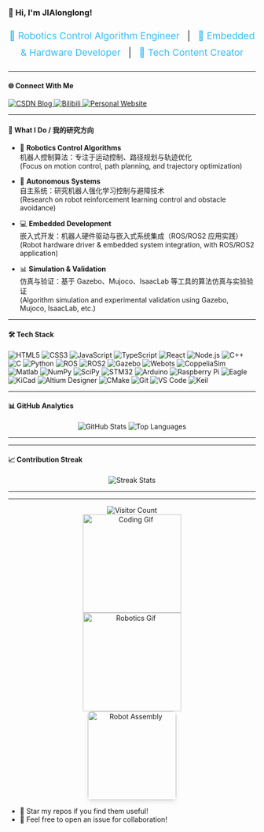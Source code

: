 ### 👋 Hi, I'm JIAlonglong!  

<div align="center" style="font-size: 1.2rem; line-height: 1.8; margin: 20px 0;">
  <span style="color: #36BCF7;">🤖 Robotics Control Algorithm Engineer</span>  
  <span style="margin: 0 10px;">|</span>  
  <span style="color: #36BCF7;">🔧 Embedded & Hardware Developer</span>  
  <span style="margin: 0 10px;">|</span>  
  <span style="color: #36BCF7;">📝 Tech Content Creator</span>  
</div>

---

#### 🌐 Connect With Me  
<p align="left">
  <a href="https://blog.csdn.net/weixin_63189332?type=blog" target="_blank">
    <img src="https://img.shields.io/badge/CSDN-博客-FF4500?style=for-the-badge&logo=csdn&logoColor=white" alt="CSDN Blog" />
  </a>
  <a href="https://space.bilibili.com/87890857" target="_blank">
    <img src="https://img.shields.io/badge/Bilibili-视频-00A1D6?style=for-the-badge&logo=bilibili&logoColor=white" alt="Bilibili" />
  </a>
  <a href="https://jialonglong.github.io/" target="_blank">
    <img src="https://img.shields.io/badge/个人网站-Website-2563EB?style=for-the-badge&logo=google-chrome&logoColor=white" alt="Personal Website" />
  </a>
</p>

---

#### 🚀 What I Do / 我的研究方向  
- 🔌 **Robotics Control Algorithms**  
  机器人控制算法：专注于运动控制、路径规划与轨迹优化  
  (Focus on motion control, path planning, and trajectory optimization)  

- 🤖 **Autonomous Systems**  
  自主系统：研究机器人强化学习控制与避障技术  
  (Research on robot reinforcement learning control and obstacle avoidance)  

- 💻 **Embedded Development**  
  嵌入式开发：机器人硬件驱动与嵌入式系统集成（ROS/ROS2 应用实践）  
  (Robot hardware driver & embedded system integration, with ROS/ROS2 application)  

- 📊 **Simulation & Validation**  
  仿真与验证：基于 Gazebo、Mujoco、IsaacLab 等工具的算法仿真与实验验证  
  (Algorithm simulation and experimental validation using Gazebo, Mujoco, IsaacLab, etc.)   

---

#### 🛠️ Tech Stack  
<p align="left">
  <img src="https://img.shields.io/badge/HTML5-E34F26?style=flat-square&logo=html5&logoColor=white" alt="HTML5" />
  <img src="https://img.shields.io/badge/CSS3-1572B6?style=flat-square&logo=css3&logoColor=white" alt="CSS3" />
  <img src="https://img.shields.io/badge/JavaScript-F7DF1E?style=flat-square&logo=javascript&logoColor=black" alt="JavaScript" />
  <img src="https://img.shields.io/badge/TypeScript-3178C6?style=flat-square&logo=typescript&logoColor=white" alt="TypeScript" />
  <img src="https://img.shields.io/badge/React-61DAFB?style=flat-square&logo=react&logoColor=black" alt="React" />
  <img src="https://img.shields.io/badge/Node.js-339933?style=flat-square&logo=node.js&logoColor=white" alt="Node.js" />
    <!-- 核心编程语言 -->
  <img src="https://img.shields.io/badge/C++-00599C?style=flat-square&logo=c%2B%2B&logoColor=white" alt="C++" />
  <img src="https://img.shields.io/badge/C-00599C?style=flat-square&logo=c&logoColor=white" alt="C" />
  <img src="https://img.shields.io/badge/Python-3776AB?style=flat-square&logo=python&logoColor=white" alt="Python" />
  
  <!-- 机器人操作系统 -->
  <img src="https://img.shields.io/badge/ROS-22314E?style=flat-square&logo=ros&logoColor=white" alt="ROS" />
  <img src="https://img.shields.io/badge/ROS2-22314E?style=flat-square&logo=ros&logoColor=white" alt="ROS2" />
  
  <!-- 仿真与建模 -->
  <img src="https://img.shields.io/badge/Gazebo-121F3D?style=flat-square&logo=gazebo&logoColor=white" alt="Gazebo" />
  <img src="https://img.shields.io/badge/Webots-0A749B?style=flat-square&logo=webots&logoColor=white" alt="Webots" />
  <img src="https://img.shields.io/badge/CoppeliaSim-5D4037?style=flat-square&logo=coppeliasim&logoColor=white" alt="CoppeliaSim" />
  
  <!-- 算法与数学工具 -->
  <img src="https://img.shields.io/badge/Matlab-0076A8?style=flat-square&logo=mathworks&logoColor=white" alt="Matlab" />
  <img src="https://img.shields.io/badge/NumPy-013243?style=flat-square&logo=numpy&logoColor=white" alt="NumPy" />
  <img src="https://img.shields.io/badge/SciPy-8CAAE6?style=flat-square&logo=scipy&logoColor=white" alt="SciPy" />
  
  <!-- 嵌入式与硬件 -->
  <img src="https://img.shields.io/badge/STM32-03234B?style=flat-square&logo=stmicroelectronics&logoColor=white" alt="STM32" />
  <img src="https://img.shields.io/badge/Arduino-00979D?style=flat-square&logo=arduino&logoColor=white" alt="Arduino" />
  <img src="https://img.shields.io/badge/Raspberry%20Pi-A22846?style=flat-square&logo=raspberry-pi&logoColor=white" alt="Raspberry Pi" />
  
  <!-- 电路板设计 -->
  <img src="https://img.shields.io/badge/Eagle-2C3E50?style=flat-square&logo=autodesk&logoColor=white" alt="Eagle" />
  <img src="https://img.shields.io/badge/KiCad-2D79C7?style=flat-square&logo=kicad&logoColor=white" alt="KiCad" />
  <img src="https://img.shields.io/badge/Altium-1BA0D7?style=flat-square&logo=altium&logoColor=white" alt="Altium Designer" />
  
  <!-- 开发与版本控制 -->
  <img src="https://img.shields.io/badge/CMake-064F8C?style=flat-square&logo=cmake&logoColor=white" alt="CMake" />
  <img src="https://img.shields.io/badge/Git-F05032?style=flat-square&logo=git&logoColor=white" alt="Git" />
  <img src="https://img.shields.io/badge/VS%20Code-007ACC?style=flat-square&logo=visual-studio-code&logoColor=white" alt="VS Code" />
  <img src="https://img.shields.io/badge/Keil-313131?style=flat-square&logo=keil&logoColor=white" alt="Keil" />
</p>

---

#### 📊 GitHub Analytics  
<div align="center">
  <img src="https://github-readme-stats.vercel.app/api?username=JIAlonglong&show_icons=true&theme=blueberry&count_private=true&include_all_commits=true&card_width=450" alt="GitHub Stats" />
  <img src="https://github-readme-stats.vercel.app/api/top-langs/?username=JIAlonglong&theme=blueberry&layout=compact&card_width=320&langs_count=6" alt="Top Languages" />
</div>

---

<!-- #### 🔥 Featured Projects  
<div align="center">
  <a href="https://github.com/JIAlonglong/jialonglong.github.io">
    <img src="https://github-readme-stats.vercel.app/api/pin/?username=JIAlonglong&repo=jialonglong.github.io&theme=blueberry" alt="Personal Website" />
  </a>
</div> -->

---

#### 📈 Contribution Streak  
<div align="center">
  <img src="https://github-readme-streak-stats.herokuapp.com/?user=JIAlonglong&theme=blueberry&date_format=M%20j%5B%2C%20Y%5D" alt="Streak Stats" />
</div>

---

<!-- #### 🎯 Latest Blog Posts -->  
<!-- 自动同步最新博客，需配置 RSS 链接 -->
<!-- 可使用 https://github.com/utkarsh2102/github-readme-medium/blob/master/README.md 工具 -->
<!-- [博客标题1](博客链接1)  
- [博客标题2](博客链接2)  -->

---
  
<p align="center">
  <img src="https://profile-counter.glitch.me/JIAlonglong/count.svg?theme=blue" alt="Visitor Count" />
  <br>
  <img src="https://media.giphy.com/media/2IudUHdI075HL02Pkk/giphy.gif" width="200" alt="Coding Gif" />
  <br>
  <img src="https://media.giphy.com/media/3oKIPnAiaMCws8nOsE/giphy.gif" width="200" alt="Robotics Gif" />
  <br>
  <img src="https://media.giphy.com/media/du3J3cXyzhj75IOgvA/giphy.gif" width="180" alt="Robot Assembly" style="border-radius: 8px; box-shadow: 0 4px 8px rgba(0,0,0,0.1);" />
</p>

  
<!-- 隐藏的互动提示 -->
- 🌟 Star my repos if you find them useful!  
- 📩 Feel free to open an issue for collaboration!  
